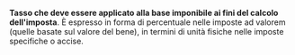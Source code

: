 **Tasso che deve essere applicato alla base imponibile ai fini del calcolo dell'imposta**. È espresso in forma di percentuale nelle imposte ad valorem (quelle basate sul valore del bene), in termini di unità fisiche nelle imposte specifiche o accise.
